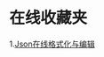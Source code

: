 在线收藏夹
====

1.[Json在线格式化与编辑](http://www.bejson.com/go.html?u=http://www.bejson.com/jsoneditoronline/ "悬浮弹出属性")

